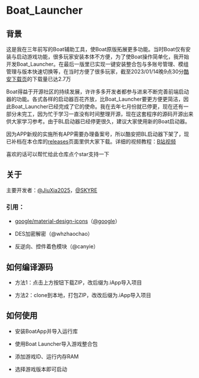 # Boat_Launcher
## 背景
这是我在三年前写的Boat辅助工具，使Boat原版拓展更多功能。当时Boat仅有安装与启动游戏功能，很多玩家安装本体不方便，为了使Boat操作简单化，我开始开发Boat_Launcher。在最后一版里已实现一键安装整合包与多账号管理、模组管理与版本快速切换等，在当时方便了很多玩家，截至2023/01/14晚9点30分[酷安下载页](https://www.coolapk.com/game/com.jiuxia.boat.launcher "下载页")的下载量已达2.7万

Boat得益于开源社区的持续发展，许许多多开发者都参与进来不断完善前端启动器的功能。各式各样的启动器百花齐放，比Boat_Launcher要更方便更简洁，因此Boat_Launcher已经完成了它的使命。我在去年七月份就已停更，现在还有一部分未完工，因为忙于学习一直没有时间整理开源，现在这套程序的源码开源出来供大家学习参考。由于BL启动器已经停更很久，建议大家使用新的Boat启动器。

因为APP新规的实施所有APP需要办理备案号，所以酷安把BL启动器下架了，现已补档在本仓库的[releases](https://github.com/JiuXia2025/Boat_Launcher/releases "下载页")页面里供大家下载。详细的视频教程：[B站视频](https://www.bilibili.com/video/BV1qi4y1b751/ "视频教程")

喜欢的话可以帮忙给此仓库点个star支持一下
## 关于
主要开发者：[@JiuXia2025](http://www.9xia.top "个人主页")，[@SKYRE](http://www.skyre.cn "个人主页")

### 引用：

- [google/material-design-icons](https://github.com/google/material-design-icons "google/material-design-icons")（[@google](https://github.com/google "@google")）

- DES加密解密（@whzhaochao）

- 反逆向、控件着色模块（@canyie）

## 如何编译源码
- 方法1：点击上方按钮下载ZIP，改后缀为.iApp导入项目

- 方法2：clone到本地，打包ZIP，改改后缀为.iApp导入项目

## 如何使用
- 安装BoatApp并导入运行库

- 使用Boat Launcher导入游戏整合包
  
- 添加游戏ID、运行内存RAM
  
- 选择游戏版本即可启动
